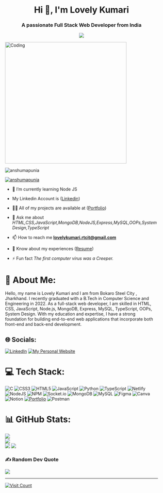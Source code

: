 <h1 align="center">Hi 👋, I'm Lovely Kumari</h1>
<h3 align="center">A passionate Full Stack Web Developer from India</h3>

<p align="center" color:"red">
     <a href="https://github.com/DenverCoder1/readme-typing-svg">
          <img src="https://readme-typing-svg.demolab.com/?lines=Hello! I am Anshuma Punia 🏽; I am a Full-Stack%20Web%20Developer 🏻‍💻; interested in Coding 🏃‍♂♂;Curious%20to%20learn%20new%20things !&font=Fira%20Code&center=true&width=440&height=45&color=#37bcf7&vCenter=true&size=22&pause=1000"></a>
      </p>

<img align="" alt="Coding" width="400" margin="auto" src="https://media.tenor.com/qJ5evVs-_uUAAAAC/coding.gif" />

<p align="left"> <img src="https://komarev.com/ghpvc/?username=anshumapunia&label=Profile%20views&color=0e75b6&style=flat" alt="anshumapunia" /> </p>

<p align="left"> <a href="https://github.com/ryo-ma/github-profile-trophy"><img src="https://github-profile-trophy.vercel.app/?username=anshumapunia" alt="anshumapunia" /></a> </p>


- 🌱 I’m currently learning Node JS
- My Linkedin Account is ([Linkedin](https://www.linkedin.com/in/lovely-kumari-86189a215
))

- 👨‍💻 All of my projects are available at ([Portfolio](https://singh-jii.github.io/))

- 💬 Ask me about *HTML,CSS,JavaScript,MongoDB,NodeJS,Express,MySQL,OOPs,System Design,TypeScript*

- 📫 How to reach me **lovelykumari.rtcit@gmail.com**

- 📄 Know about my experiences ([Resume](https://drive.google.com/file/d/1yyGMLlsq9psmV5--n4hYf_rGmK8XFoR5/view?usp=sharing))
- ⚡ Fun fact *The first computer virus was a Creeper.*

# 💫 About Me:
Hello, my name is Lovely Kumari and I am from Bokaro Steel City , Jharkhand. I recently graduated with a B.Tech in Computer Science and Engineering in 2022. As a full-stack web developer, I am skilled in HTML, CSS, JavaScript, Node.js, MongoDB, Express, MySQL, TypeScript, OOPs, System Design. With my education and expertise, I have a strong foundation for building end-to-end web applications that incorporate both front-end and back-end development.


## 🌐 Socials:

[![LinkedIn](https://img.shields.io/badge/LinkedIn-%230077B5.svg?logo=linkedin&logoColor=white)](https://www.linkedin.com/in/lovely-kumari-86189a215)
 <a href="https://singh-jii.github.io/">
      <img alt="My Personal Website" src="https://img.shields.io/static/v1?color=%237733ff&label=Website&message=Portfolio&style=flat&logo=amp&logoColor=ffffff&labelColor=161937">
    </a>


# 💻 Tech Stack:
![C](https://img.shields.io/badge/c-%2300599C.svg?style=for-the-badge&logo=c&logoColor=white) ![CSS3](https://img.shields.io/badge/css3-%231572B6.svg?style=for-the-badge&logo=css3&logoColor=white) ![HTML5](https://img.shields.io/badge/html5-%23E34F26.svg?style=for-the-badge&logo=html5&logoColor=white) ![JavaScript](https://img.shields.io/badge/javascript-%23323330.svg?style=for-the-badge&logo=javascript&logoColor=%23F7DF1E) ![Python](https://img.shields.io/badge/python-3670A0?style=for-the-badge&logo=python&logoColor=ffdd54) ![TypeScript](https://img.shields.io/badge/typescript-%23007ACC.svg?style=for-the-badge&logo=typescript&logoColor=white) ![Netlify](https://img.shields.io/badge/netlify-%23000000.svg?style=for-the-badge&logo=netlify&logoColor=#00C7B7) ![NodeJS](https://img.shields.io/badge/node.js-6DA55F?style=for-the-badge&logo=node.js&logoColor=white) ![NPM](https://img.shields.io/badge/NPM-%23000000.svg?style=for-the-badge&logo=npm&logoColor=white) ![Socket.io](https://img.shields.io/badge/Socket.io-black?style=for-the-badge&logo=socket.io&badgeColor=010101) ![MongoDB](https://img.shields.io/badge/MongoDB-%234ea94b.svg?style=for-the-badge&logo=mongodb&logoColor=white) ![MySQL](https://img.shields.io/badge/mysql-%2300f.svg?style=for-the-badge&logo=mysql&logoColor=white) 	![Figma](https://img.shields.io/badge/figma-%23F24E1E.svg?style=for-the-badge&logo=figma&logoColor=white) ![Canva](https://img.shields.io/badge/Canva-%2300C4CC.svg?style=for-the-badge&logo=Canva&logoColor=white) ![Notion](https://img.shields.io/badge/Notion-%23000000.svg?style=for-the-badge&logo=notion&logoColor=white) [![Portfolio](https://img.shields.io/badge/Portfolio-%23000000.svg?style=for-the-badge&logo=firefox&logoColor=#FF7139)](https://anshumapunia.github.io/) ![Postman](https://img.shields.io/badge/Postman-FF6C37?style=for-the-badge&logo=postman&logoColor=white)
# 📊 GitHub Stats:
![](https://github-readme-stats.vercel.app/api?username=Singh-Jii&theme=dark&hide_border=false&include_all_commits=true&count_private=true)<br/>
![](https://github-readme-streak-stats.herokuapp.com/?user=Singh-Jii&theme=dark&hide_border=false)<br/>
![](https://github-readme-stats.vercel.app/api/top-langs/?username=Singh-Jii&theme=dark&hide_border=false&include_all_commits=true&count_private=true&layout=compact)
![](https://github-readme-activity-graph.cyclic.app/graph?username=Singh-Jii&count_private=true&theme=react-dark&hide_border=true)

### ✍ Random Dev Quote
![](https://quotes-github-readme.vercel.app/api?type=horizontal&theme=radical)

<!-- ### 😂 Random Dev Meme
![Random Dev Meme](https://example.com/meme.jpg)
 -->
---

[![Visit Count](https://visitcount.itsvg.in/api?id=Singh-Jii&icon=0&color=0)](https://visitcount.itsvg.in)
